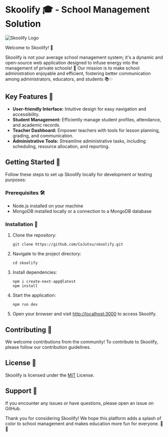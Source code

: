 # Skoolify 🎓 - School Management Solution

![Skoolify Logo](./public/LogoDark.png)

<!-- ![Skoolify Logo](./public/LogoLight.png) -->

Welcome to Skoolify! 🚀

Skoolify is not your average school management system; it's a dynamic and open-source web application designed to infuse energy into the management of private schools! 🌟 Our mission is to make school administration enjoyable and efficient, fostering better communication among administrators, educators, and students 📚✨

## Key Features 🌟

- **User-friendly Interface:** Intuitive design for easy navigation and accessibility.
- **Student Management:** Efficiently manage student profiles, attendance, and academic records.
- **Teacher Dashboard:** Empower teachers with tools for lesson planning, grading, and communication.
- **Administrative Tools:** Streamline administrative tasks, including scheduling, resource allocation, and reporting.

## Getting Started 🚀

Follow these steps to set up Skoolify locally for development or testing purposes:

### Prerequisites 🛠️

- Node.js installed on your machine
- MongoDB installed locally or a connection to a MongoDB database

### Installation 🎉

1. Clone the repository:

   ```
   git clone https://github.com/CoJutsu/skoolify.git
   ```

2. Navigate to the project directory:

   ```
   cd skoolify
   ```

3. Install dependencies:

   ```
   npm i create-next-app@latest
   npm install
   ```

4. Start the application:

   ```
   npm run dev
   ```

5. Open your browser and visit [http://localhost:3000](http://localhost:3000) to access Skoolify.

## Contributing 🤝

We welcome contributions from the community! To contribute to Skoolify, please follow our contribution guidelines.

## License 📝

Skoolify is licensed under the [MIT](LICENSE) License.

## Support 🤔

If you encounter any issues or have questions, please open an issue on GitHub.

Thank you for considering Skoolify! We hope this platform adds a splash of color to school management and makes education more fun for everyone. 🌈✨
